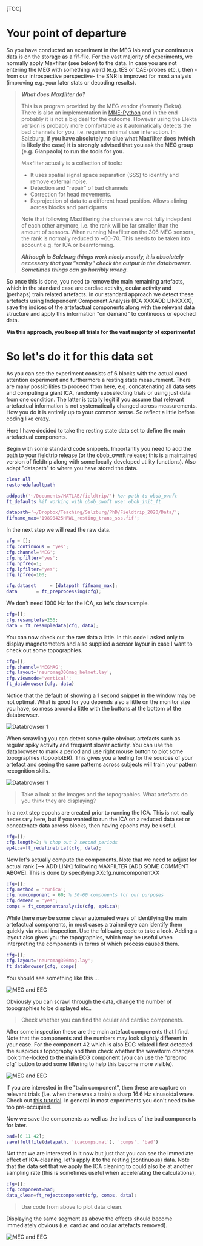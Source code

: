 

[TOC]

# Your point of departure

So you have conducted an experiment in the MEG lab and your continuous data is on the storage as a fif-file. For the vast majority of experiments, we normally apply Maxfilter (see below) to the data. In case you are not entering the MEG with something weird (e.g. tES or OAE-probes etc.), then -from our introspective perspective- the SNR is improved for most analysis (improving e.g. your later stats or decoding results). 

> **_What does  Maxfilter do?_**
>
> This is a program provided by the MEG vendor (formerly Elekta). There is also an implementation in  [MNE-Python](https://mne.tools/dev/generated/mne.preprocessing.maxwell_filter.html) and in the end probably it is not a big deal for the outcome. However using the Elekta version is probably more comfortable as it automatically detects the bad channels for you, i.e. requires minimal user interaction. In Salzburg, **if you have absolutely no clue what Maxfilter does (which is likely the case) it is strongly advised that you ask the MEG group (e.g. Gianpaolo) to run the tools for you.**
>
> Maxfilter actually is a collection of tools:
>
> - It uses spatial signal space separation (SSS) to identify and remove external noise.
> - Detection and "repair" of bad channels
> - Correction for head movements.
> - Reprojection of data to a different head position. Allows alining across blocks and participants
>
> Note that following Maxfiltering the channels are not fully indepdent of each other anymore, i.e. the rank will be far smaller than the amount of sensors. When running Maxfilter on the 306 MEG sensors, the rank is normally reduced to ~60-70. This needs to be taken into account e.g. for ICA or beamforming.
>
> **_Although is Salzburg things work nicely mostly, it is absolutely necessary that you "sanity" check the output in the databrowser. Sometimes things can go horribly wrong._**

So once this is done, you need to remove the main remaining artefacts, which in the standard case are cardiac activity, ocular activity and (perhaps) train related artefacts. In our standard approach we detect these artefacts using Independent Component Analysis (ICA XXXADD LINKXXX), save the indices of the artefactual components along with the relevant data structure and apply this information "on demand" to continuous or epoched data. 

**Via this approach, you keep all trials for the vast majority of experiments!** 



# So let's do it for this data set

As you can see the experiment consists of 6 blocks with the actual cued attention experiment and furthermore a resting state measurement. There are many possibilities to proceed from here, e.g. concatenating all data sets and computing a giant ICA, randomly subselecting trials or using just data from one condition. The latter is totally legit if you assume that relevant artefactual information is not systematically changed across measurements. How you do it is entirely up to your common sense. So reflect a little before coding like crazy.

Here I have decided to take the resting state data set to define the main artefactual components.

Begin with some standard code snippets. Importantly you need to add the path to your fieldtrip release (or the obob_ownft release; this is a maintained version of fieldtrip along with some locally developed utility functions). Also adapt "datapath" to where you have stored the data.

```matlab
clear all
restoredefaultpath

addpath('~/Documents/MATLAB/fieldtrip/') %or path to obob_ownft
ft_defaults %if working with obob_ownft use: obob_init_ft

datapath='~/Dropbox/Teaching/Salzburg/PhD/Fieldtrip_2020/Data/';
fifname_max='19890425HRWL_resting_trans_sss.fif';
```

In the next step we will read the raw data.

```matlab
cfg = [];
cfg.continuous = 'yes';
cfg.channel='MEG';
cfg.hpfilter='yes';
cfg.hpfreq=1;
cfg.lpfilter='yes';
cfg.lpfreq=100;

cfg.dataset     = [datapath fifname_max];
data       = ft_preprocessing(cfg);
```

We don't need 1000 Hz for the ICA, so let's downsample.

```matlab
cfg=[];
cfg.resamplefs=256;
data = ft_resampledata(cfg, data);
```

 You can now check out the raw data a little. In this code I asked only to display magnetometers and also supplied a sensor layour in case I want to check out some topographies.

```matlab
cfg=[];
cfg.channel='MEGMAG';
cfg.layout='neuromag306mag_helmet.lay';
cfg.viewmode='vertical';
ft_databrowser(cfg, data)
```

Notice that the default of showing a 1 second snippet in the window may be not optimal. What is good for you depends also a little on the monitor size you have, so mess around a little with the buttons at the bottom of the databrowser.

![Databrowser 1](./images/databrowser1.jpg)

When scrawling you can detect some quite obvious artefacts such as regular spiky activity and frequent slower activity. You can use the databrowser to mark a period and use right mouse button to plot some topographies (topoplotER). This gives you a feeling for the sources of your artefact and seeing the same patterns across subjects will train your pattern recognition skills.

![Databrowser 1](./images/databrowser2.jpg)



> Take a look at the images and the topographies. What artefacts do you think they are displaying?

In a next step epochs are created prior to running the ICA. This is not really necessary here, but if you wanted to run the ICA on a reduced data set or concatenate data across blocks, then having epochs may be useful.

```matlab
cfg=[];
cfg.length=2; % chop out 2 second periods
ep4ica=ft_redefinetrial(cfg, data);
```

Now let's actually compute the components. Note that we need to adjust for actual rank [--> ADD LINK] following MAXFILTER [ADD SOME COMMENT ABOVE]. This is done by specifying XXcfg.numcomponentXX

```matlab
cfg=[];
cfg.method = 'runica';
cfg.numcomponent = 60; % 50-60 components for our purposes
cfg.demean = 'yes';
comps = ft_componentanalysis(cfg, ep4ica);
```

While there may be some clever automated ways of identifying the main artefactual components, in most cases a trained eye can identify them quickly via visual inspection. Use the following code to take a look. Adding a layout also gives you the topographies, which may be useful when interpreting the components in terms of which process caused them.

```matlab
cfg=[];
cfg.layout='neuromag306mag.lay';
ft_databrowser(cfg, comps)
```

You should see something like this ...

![MEG and EEG](./images/ICA_databrowser_1.jpg)

Obviously you can scrawl through the data, change the number of topographies to be displayed etc..

> Check whether you can find the ocular and cardiac components.

After some inspection these are the main artefact components that I find. Note that the components and the numbers may look slightly different in your case. For the component 42 which is also ECG related I first detected the suspicious topography and then check whether the waveform changes look time-locked to the main ECG component (you can use the "preproc cfg" button to add some filtering to help this become more visible). 

![MEG and EEG](./images/ICA_databrowser_2.jpg)

If you are interested in the "train component", then these are capture on relevant trials (i.e. when there was a train) a sharp 16.6 Hz sinusoidal wave. Check out [this tutorial](https://im.sbg.ac.at/display/MEG/Chapter+4c+-+Train%2C+find+the+component+automatically). In general in most experiments you don't need to be too pre-occupied. 

Now we save the components as well as the indices of the bad components for later.

```matlab
bad=[6 11 42];
save(fullfile(datapath, 'icacomps.mat'), 'comps', 'bad')
```

Not that we are interested in it now but just that you can see the immediate effect of ICA-cleaning, let's apply it to the resting (continuous) data. Note that the data set that we apply the ICA cleaning to could also be at another sampling rate (this is sometimes useful when accelerating the calculations),

```matlab
cfg=[];
cfg.component=bad;
data_clean=ft_rejectcomponent(cfg, comps, data);
```

> Use code from above to plot data_clean.

Displaying the same segment as above the effects should become immediately obvious (i.e. cardiac and ocular artefacts removed).

![MEG and EEG](./images/databrowser_cleaned.jpg)



